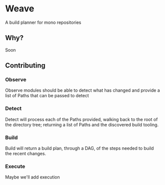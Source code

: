 # Weave

A build planner for mono repositories

## Why?

Soon

## Contributing

### Observe

Observe modules should be able to detect what has changed and provide a list of Paths that can be passed to detect

### Detect

Detect will process each of the Paths provided, walking back to the root of the directory tree; returning a list of Paths and the discovered build tooling.

### Build

Build will return a build plan, through a DAG, of the steps needed to build the recent changes.

### Execute

Maybe we'll add execution
